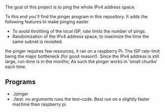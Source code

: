 The goal of this project is to ping the whole IPv4 address space.

To this end you'll find the pinger program in this repository. It adds the following features to make pinging easier
 - To avoid throttling of the local ISP, rate limits the number of pings. 
 - Randomization of the IPv4 address space, to maximize the time the same subnet is revisited.

the pinger requires few resources, it ran on a raspberry Pi. The ISP rate-limit being the major bottleneck (for good reason!).
Since the IPv4 address is still large, run-time is in the months; As such the pinger works in 'small chunks' each time.


Programs
---

- ./pinger <start addrress> <amount of hosts to ping>
- ./test: no arguments runs the test-code. Best run on a slightly faster machine than raspberry pi.

